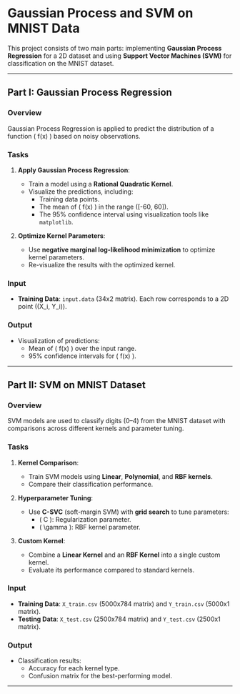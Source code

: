 # Gaussian Process and SVM on MNIST Data

This project consists of two main parts: implementing **Gaussian Process Regression** for a 2D dataset and using **Support Vector Machines (SVM)** for classification on the MNIST dataset.

---

## Part I: Gaussian Process Regression

### Overview
Gaussian Process Regression is applied to predict the distribution of a function \( f(x) \) based on noisy observations.

### Tasks
1. **Apply Gaussian Process Regression**:
   - Train a model using a **Rational Quadratic Kernel**.
   - Visualize the predictions, including:
     - Training data points.
     - The mean of \( f(x) \) in the range \([-60, 60]\).
     - The 95% confidence interval using visualization tools like `matplotlib`.

2. **Optimize Kernel Parameters**:
   - Use **negative marginal log-likelihood minimization** to optimize kernel parameters.
   - Re-visualize the results with the optimized kernel.

### Input
- **Training Data**: `input.data` (34x2 matrix). Each row corresponds to a 2D point \((X_i, Y_i)\).

### Output
- Visualization of predictions:
  - Mean of \( f(x) \) over the input range.
  - 95% confidence intervals for \( f(x) \).

---

## Part II: SVM on MNIST Dataset

### Overview
SVM models are used to classify digits (0–4) from the MNIST dataset with comparisons across different kernels and parameter tuning.

### Tasks
1. **Kernel Comparison**:
   - Train SVM models using **Linear**, **Polynomial**, and **RBF kernels**.
   - Compare their classification performance.

2. **Hyperparameter Tuning**:
   - Use **C-SVC** (soft-margin SVM) with **grid search** to tune parameters:
     - \( C \): Regularization parameter.
     - \( \gamma \): RBF kernel parameter.

3. **Custom Kernel**:
   - Combine a **Linear Kernel** and an **RBF Kernel** into a single custom kernel.
   - Evaluate its performance compared to standard kernels.

### Input
- **Training Data**: `X_train.csv` (5000x784 matrix) and `Y_train.csv` (5000x1 matrix).
- **Testing Data**: `X_test.csv` (2500x784 matrix) and `Y_test.csv` (2500x1 matrix).

### Output
- Classification results:
  - Accuracy for each kernel type.
  - Confusion matrix for the best-performing model.

---

